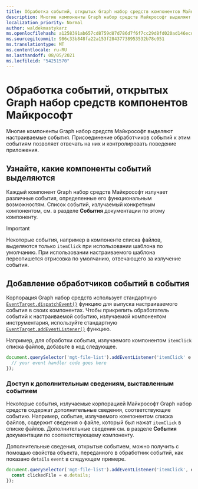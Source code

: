 ```yaml
---
title: Обработка событий, открытых Graph набор средств компонентов Майкрософт
description: Многие компоненты Graph набор средств Майкрософт выделяют настраиваемые события. Присоединение обработчиков событий к этим событиям позволяет отвечать на них и контролировать поведение приложения.
localization_priority: Normal
author: waldekmastykarz
ms.openlocfilehash: a1258391ab657cd8759d87d786d7f6f7cc29d8fd020ad146ecdfda0bd74e5696
ms.sourcegitcommit: 986c33b848fa22a153f28437738953532b78c051
ms.translationtype: MT
ms.contentlocale: ru-RU
ms.lasthandoff: 08/05/2021
ms.locfileid: "54251570"
---
```

# <a name="handle-events-exposed-by-microsoft-graph-toolkit-components"></a>Обработка событий, открытых Graph набор средств компонентов Майкрософт

Многие компоненты Graph набор средств Майкрософт выделяют настраиваемые события. Присоединение обработчиков событий к этим событиям позволяет отвечать на них и контролировать поведение приложения.

## <a name="discover-which-events-components-emit"></a>Узнайте, какие компоненты событий выделяются

Каждый компонент Graph набор средств Майкрософт излучает различные события, определенные его функциональным возможностям. Список событий, излучаемый конкретным компонентом, см. в разделе **События** документации по этому компоненту.

> [!IMPORTANT]
> Некоторые события, например в компоненте списка файлов, выделяются только `itemClick` при использовании шаблона по умолчанию. При использовании настраиваемого шаблона переопишется отрисовка по умолчанию, отвечающего за излучение события.

## <a name="add-event-handlers-to-events"></a>Добавление обработчиков событий в события

Корпорация Graph набор средств использует стандартную [`EventTarget.dispatchEvent()`](https://developer.mozilla.org/docs/Web/API/EventTarget/dispatchEvent) функцию для выпуска настраиваемого события в своих компонентах. Чтобы прикрепить обработатель событий к настраиваемой событию, излучаемой компонентом инструментария, используйте стандартную [`EventTarget.addEventListener()`](https://developer.mozilla.org/docs/Web/API/EventTarget/addEventListener) функцию.

Например, для обработки события, излучаемого компонентом `itemClick` списка файлов, добавьте в код следующее.

```javascript
document.querySelector('mgt-file-list').addEventListener('itemClick' e => {
  // your event handler code goes here
});
```

### <a name="access-additional-information-exposed-by-the-event"></a>Доступ к дополнительным сведениям, выставленным событием

Некоторые события, излучаемые корпорацией Майкрософт Graph набор средств содержат дополнительные сведения, соответствующие событию. Например, событие, излучаемого компонентом списка файлов, содержит сведения о файле, который был нажат `itemClick` в списке файлов. Дополнительные сведения см. в разделе **События** документации по соответствующему компоненту.

Дополнительные сведения, открытые событием, можно получить с помощью свойства объекта, переданного в обработник событий, как показано `details` `event` в следующем примере.

```javascript
document.querySelector('mgt-file-list').addEventListener('itemClick', e => {
  const clickedFile = e.details;
});
```
